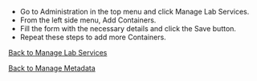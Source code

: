 * Go to Administration in the top menu and click Manage Lab Services.
* From the left side menu, Add Containers.
* Fill the form with the necessary details and click the Save button.
* Repeat these steps to add more Containers.

[Back to Manage Lab Services](https://github.com/hmislk/hmis/wiki/Manage-Lab-Services)

[Back to Manage Metadata](https://github.com/hmislk/hmis/wiki/Manage-Metadata)